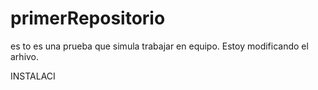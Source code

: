# primerRepositorio
es to es una prueba que simula trabajar en  equipo.
Estoy modificando el arhivo.


INSTALACI
